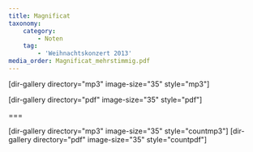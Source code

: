 ```yaml
---
title: Magnificat
taxonomy:
    category:
        - Noten
    tag:
        - 'Weihnachtskonzert 2013'
media_order: Magnificat_mehrstimmig.pdf
---
```


[dir-gallery directory="mp3" image-size="35" style="mp3"]

[dir-gallery directory="pdf" image-size="35" style="pdf"]

===

[dir-gallery directory="mp3" image-size="35" style="countmp3"]
[dir-gallery directory="pdf" image-size="35" style="countpdf"]